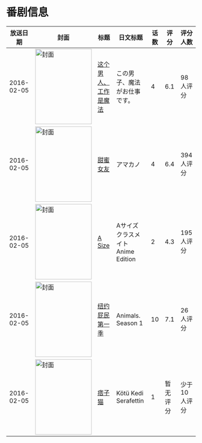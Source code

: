 # 番剧信息

|放送日期|封面|标题|日文标题|话数|评分|评分人数|
|---|---|---|---|---|---|---|
|2016-02-05|<img src="//lain.bgm.tv/pic/cover/c/38/30/148416_R2I82.jpg" alt="封面" style="width:150px;height:200px;object-fit:cover;">|[这个男人、工作是魔法](https://bangumi.tv/subject/148416)|この男子、魔法がお仕事です。|4|6.1|98人评分|
|2016-02-05|<img src="/img/no_icon_subject.png" alt="封面" style="width:150px;height:200px;object-fit:cover;">|[甜蜜女友](https://bangumi.tv/subject/161662)|アマカノ|4|6.4|394人评分|
|2016-02-05|<img src="/img/no_icon_subject.png" alt="封面" style="width:150px;height:200px;object-fit:cover;">|[A Size](https://bangumi.tv/subject/168641)|Aサイズ クラスメイト Anime Edition|2|4.3|195人评分|
|2016-02-05|<img src="//lain.bgm.tv/pic/cover/c/5c/8b/175605_rZg8H.jpg" alt="封面" style="width:150px;height:200px;object-fit:cover;">|[纽约屁民 第一季](https://bangumi.tv/subject/175605)|Animals. Season 1|10|7.1|26人评分|
|2016-02-05|<img src="//lain.bgm.tv/pic/cover/c/ba/60/178562_zwWdB.jpg" alt="封面" style="width:150px;height:200px;object-fit:cover;">|[痞子猫](https://bangumi.tv/subject/178562)|Kötü Kedi Serafettin|1|暂无评分|少于10人评分|
